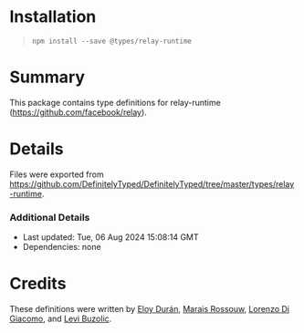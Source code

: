 # Installation
> `npm install --save @types/relay-runtime`

# Summary
This package contains type definitions for relay-runtime (https://github.com/facebook/relay).

# Details
Files were exported from https://github.com/DefinitelyTyped/DefinitelyTyped/tree/master/types/relay-runtime.

### Additional Details
 * Last updated: Tue, 06 Aug 2024 15:08:14 GMT
 * Dependencies: none

# Credits
These definitions were written by [Eloy Durán](https://github.com/alloy), [Marais Rossouw](https://github.com/maraisr), [Lorenzo Di Giacomo](https://github.com/morrys), and [Levi Buzolic](https://github.com/levibuzolic).

